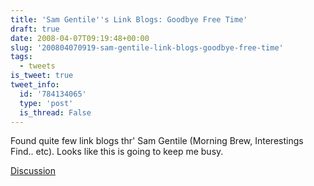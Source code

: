 ```yaml
---
title: 'Sam Gentile''s Link Blogs: Goodbye Free Time'
draft: true
date: 2008-04-07T09:19:48+00:00
slug: '200804070919-sam-gentile-link-blogs-goodbye-free-time'
tags:
  - tweets
is_tweet: true
tweet_info:
  id: '784134065'
  type: 'post'
  is_thread: False
---
```




Found quite few link blogs thr' Sam Gentile (Morning Brew, Interestings Find.. etc). Looks like this is going to keep me busy.

[Discussion](https://x.com/sytelus/status/784134065)
